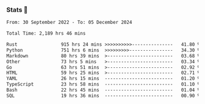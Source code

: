 ### Stats 👋
<!--START_SECTION:waka-->

```txt
From: 30 September 2022 - To: 05 December 2024

Total Time: 2,189 hrs 46 mins

Rust                915 hrs 24 mins >>>>>>>>>>---------------   41.80 %
Python              751 hrs 6 mins  >>>>>>>>>----------------   34.30 %
Markdown            80 hrs 39 mins  >------------------------   03.68 %
Other               73 hrs 5 mins   >------------------------   03.34 %
Go                  63 hrs 51 mins  >------------------------   02.92 %
HTML                59 hrs 25 mins  >------------------------   02.71 %
YAML                26 hrs 15 mins  -------------------------   01.20 %
TypeScript          23 hrs 58 mins  -------------------------   01.10 %
Bash                22 hrs 45 mins  -------------------------   01.04 %
SQL                 19 hrs 36 mins  -------------------------   00.90 %
```

<!--END_SECTION:waka-->

<!--
**buhaytza2005/buhaytza2005** is a ✨ _special_ ✨ repository because its `README.md` (this file) appears on your GitHub profile.

Here are some ideas to get you started:

- 🔭 I’m currently working on ...
- 🌱 I’m currently learning ...
- 👯 I’m looking to collaborate on ...
- 🤔 I’m looking for help with ...
- 💬 Ask me about ...
- 📫 How to reach me: ...
- 😄 Pronouns: ...
- ⚡ Fun fact: ...
-->



